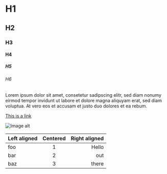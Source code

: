 # H1

## H2

### H3

#### H4

##### H5

###### H6

Lorem ipsum dolor sit amet, consetetur sadipscing elitr, sed diam nonumy eirmod tempor invidunt ut labore et dolore magna aliquyam erat, sed diam voluptua. At vero eos et accusam et justo duo dolores et ea rebum.

[This is a link](https://onyx.schwarz)

![Image alt](/example-image.png)

| Left aligned | Centered | Right aligned |
| ------------ | :------: | ------------: |
| foo          |    1     |         Hello |
| bar          |    2     |           out |
| baz          |    3     |         there |
